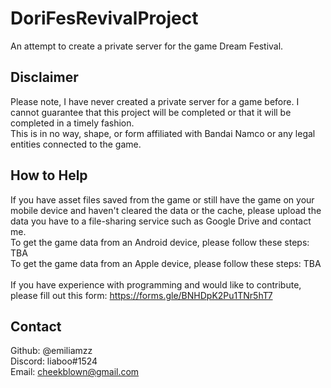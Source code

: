 # DoriFesRevivalProject
An attempt to create a private server for the game Dream Festival.

Disclaimer
-
Please note, I have never created a private server for a game before. I cannot guarantee that this project will be completed or that it will be completed in a timely fashion. <br>
This is in no way, shape, or form affiliated with Bandai Namco or any legal entities connected to the game.

How to Help
-
If you have asset files saved from the game or still have the game on your mobile device and haven't cleared the data or the cache, please upload the data you have to a file-sharing service such as Google Drive and contact me. <br>
To get the game data from an Android device, please follow these steps: TBA<br>
To get the game data from an Apple device, please follow these steps: TBA<br> <br>
If you have experience with programming and would like to contribute, please fill out this form: https://forms.gle/BNHDpK2Pu1TNr5hT7

Contact
-
Github: @emiliamzz <br>
Discord: liaboo#1524 <br>
Email: cheekblown@gmail.com
